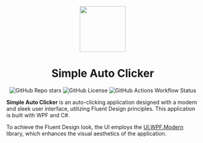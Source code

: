 <p align="center">
  <img src="Assets/logonew.ico" height="120px"/>
  <h1 align="center">Simple Auto Clicker</h1>
</p>

<div align="center">

![GitHub Repo stars](https://img.shields.io/github/stars/Thedogecraft/Autoclicker?style=for-the-badge)
![GitHub License](https://img.shields.io/github/license/Thedogecraft/Autoclicker?style=for-the-badge&logo=%230078d7&logoColor=%230078d7&color=0078d7)
![GitHub Actions Workflow Status](https://img.shields.io/github/actions/workflow/status/Thedogecraft/Autoclicker/dotnet.yml?style=for-the-badge&color=0078d7)


</div>




**Simple Auto Clicker** is an auto-clicking application designed with a modern and sleek user interface, utilizing Fluent Design principles. This application is built with WPF and C#.

To achieve the Fluent Design look, the UI employs the [UI.WPF.Modern](https://github.com/iNKORE-NET/UI.WPF.Modern) library, which enhances the visual aesthetics of the application.
